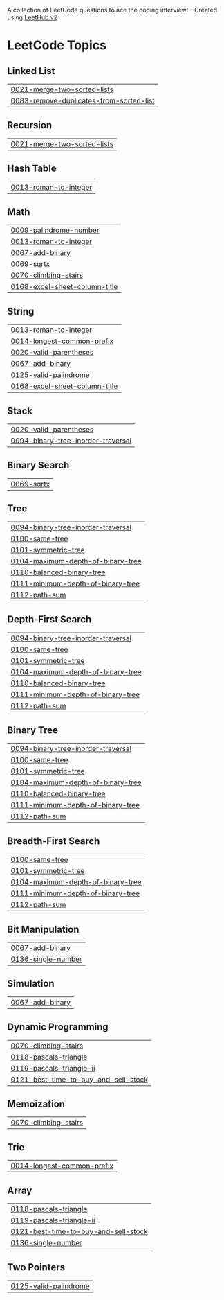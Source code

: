 A collection of LeetCode questions to ace the coding interview! - Created using [LeetHub v2](https://github.com/arunbhardwaj/LeetHub-2.0)
<!---LeetCode Topics Start-->
# LeetCode Topics
## Linked List
|  |
| ------- |
| [0021-merge-two-sorted-lists](https://github.com/jhalakbhandari/Leetcode_sol/tree/master/0021-merge-two-sorted-lists) |
| [0083-remove-duplicates-from-sorted-list](https://github.com/jhalakbhandari/Leetcode_sol/tree/master/0083-remove-duplicates-from-sorted-list) |
## Recursion
|  |
| ------- |
| [0021-merge-two-sorted-lists](https://github.com/jhalakbhandari/Leetcode_sol/tree/master/0021-merge-two-sorted-lists) |
## Hash Table
|  |
| ------- |
| [0013-roman-to-integer](https://github.com/jhalakbhandari/Leetcode_sol/tree/master/0013-roman-to-integer) |
## Math
|  |
| ------- |
| [0009-palindrome-number](https://github.com/jhalakbhandari/Leetcode_sol/tree/master/0009-palindrome-number) |
| [0013-roman-to-integer](https://github.com/jhalakbhandari/Leetcode_sol/tree/master/0013-roman-to-integer) |
| [0067-add-binary](https://github.com/jhalakbhandari/Leetcode_sol/tree/master/0067-add-binary) |
| [0069-sqrtx](https://github.com/jhalakbhandari/Leetcode_sol/tree/master/0069-sqrtx) |
| [0070-climbing-stairs](https://github.com/jhalakbhandari/Leetcode_sol/tree/master/0070-climbing-stairs) |
| [0168-excel-sheet-column-title](https://github.com/jhalakbhandari/Leetcode_sol/tree/master/0168-excel-sheet-column-title) |
## String
|  |
| ------- |
| [0013-roman-to-integer](https://github.com/jhalakbhandari/Leetcode_sol/tree/master/0013-roman-to-integer) |
| [0014-longest-common-prefix](https://github.com/jhalakbhandari/Leetcode_sol/tree/master/0014-longest-common-prefix) |
| [0020-valid-parentheses](https://github.com/jhalakbhandari/Leetcode_sol/tree/master/0020-valid-parentheses) |
| [0067-add-binary](https://github.com/jhalakbhandari/Leetcode_sol/tree/master/0067-add-binary) |
| [0125-valid-palindrome](https://github.com/jhalakbhandari/Leetcode_sol/tree/master/0125-valid-palindrome) |
| [0168-excel-sheet-column-title](https://github.com/jhalakbhandari/Leetcode_sol/tree/master/0168-excel-sheet-column-title) |
## Stack
|  |
| ------- |
| [0020-valid-parentheses](https://github.com/jhalakbhandari/Leetcode_sol/tree/master/0020-valid-parentheses) |
| [0094-binary-tree-inorder-traversal](https://github.com/jhalakbhandari/Leetcode_sol/tree/master/0094-binary-tree-inorder-traversal) |
## Binary Search
|  |
| ------- |
| [0069-sqrtx](https://github.com/jhalakbhandari/Leetcode_sol/tree/master/0069-sqrtx) |
## Tree
|  |
| ------- |
| [0094-binary-tree-inorder-traversal](https://github.com/jhalakbhandari/Leetcode_sol/tree/master/0094-binary-tree-inorder-traversal) |
| [0100-same-tree](https://github.com/jhalakbhandari/Leetcode_sol/tree/master/0100-same-tree) |
| [0101-symmetric-tree](https://github.com/jhalakbhandari/Leetcode_sol/tree/master/0101-symmetric-tree) |
| [0104-maximum-depth-of-binary-tree](https://github.com/jhalakbhandari/Leetcode_sol/tree/master/0104-maximum-depth-of-binary-tree) |
| [0110-balanced-binary-tree](https://github.com/jhalakbhandari/Leetcode_sol/tree/master/0110-balanced-binary-tree) |
| [0111-minimum-depth-of-binary-tree](https://github.com/jhalakbhandari/Leetcode_sol/tree/master/0111-minimum-depth-of-binary-tree) |
| [0112-path-sum](https://github.com/jhalakbhandari/Leetcode_sol/tree/master/0112-path-sum) |
## Depth-First Search
|  |
| ------- |
| [0094-binary-tree-inorder-traversal](https://github.com/jhalakbhandari/Leetcode_sol/tree/master/0094-binary-tree-inorder-traversal) |
| [0100-same-tree](https://github.com/jhalakbhandari/Leetcode_sol/tree/master/0100-same-tree) |
| [0101-symmetric-tree](https://github.com/jhalakbhandari/Leetcode_sol/tree/master/0101-symmetric-tree) |
| [0104-maximum-depth-of-binary-tree](https://github.com/jhalakbhandari/Leetcode_sol/tree/master/0104-maximum-depth-of-binary-tree) |
| [0110-balanced-binary-tree](https://github.com/jhalakbhandari/Leetcode_sol/tree/master/0110-balanced-binary-tree) |
| [0111-minimum-depth-of-binary-tree](https://github.com/jhalakbhandari/Leetcode_sol/tree/master/0111-minimum-depth-of-binary-tree) |
| [0112-path-sum](https://github.com/jhalakbhandari/Leetcode_sol/tree/master/0112-path-sum) |
## Binary Tree
|  |
| ------- |
| [0094-binary-tree-inorder-traversal](https://github.com/jhalakbhandari/Leetcode_sol/tree/master/0094-binary-tree-inorder-traversal) |
| [0100-same-tree](https://github.com/jhalakbhandari/Leetcode_sol/tree/master/0100-same-tree) |
| [0101-symmetric-tree](https://github.com/jhalakbhandari/Leetcode_sol/tree/master/0101-symmetric-tree) |
| [0104-maximum-depth-of-binary-tree](https://github.com/jhalakbhandari/Leetcode_sol/tree/master/0104-maximum-depth-of-binary-tree) |
| [0110-balanced-binary-tree](https://github.com/jhalakbhandari/Leetcode_sol/tree/master/0110-balanced-binary-tree) |
| [0111-minimum-depth-of-binary-tree](https://github.com/jhalakbhandari/Leetcode_sol/tree/master/0111-minimum-depth-of-binary-tree) |
| [0112-path-sum](https://github.com/jhalakbhandari/Leetcode_sol/tree/master/0112-path-sum) |
## Breadth-First Search
|  |
| ------- |
| [0100-same-tree](https://github.com/jhalakbhandari/Leetcode_sol/tree/master/0100-same-tree) |
| [0101-symmetric-tree](https://github.com/jhalakbhandari/Leetcode_sol/tree/master/0101-symmetric-tree) |
| [0104-maximum-depth-of-binary-tree](https://github.com/jhalakbhandari/Leetcode_sol/tree/master/0104-maximum-depth-of-binary-tree) |
| [0111-minimum-depth-of-binary-tree](https://github.com/jhalakbhandari/Leetcode_sol/tree/master/0111-minimum-depth-of-binary-tree) |
| [0112-path-sum](https://github.com/jhalakbhandari/Leetcode_sol/tree/master/0112-path-sum) |
## Bit Manipulation
|  |
| ------- |
| [0067-add-binary](https://github.com/jhalakbhandari/Leetcode_sol/tree/master/0067-add-binary) |
| [0136-single-number](https://github.com/jhalakbhandari/Leetcode_sol/tree/master/0136-single-number) |
## Simulation
|  |
| ------- |
| [0067-add-binary](https://github.com/jhalakbhandari/Leetcode_sol/tree/master/0067-add-binary) |
## Dynamic Programming
|  |
| ------- |
| [0070-climbing-stairs](https://github.com/jhalakbhandari/Leetcode_sol/tree/master/0070-climbing-stairs) |
| [0118-pascals-triangle](https://github.com/jhalakbhandari/Leetcode_sol/tree/master/0118-pascals-triangle) |
| [0119-pascals-triangle-ii](https://github.com/jhalakbhandari/Leetcode_sol/tree/master/0119-pascals-triangle-ii) |
| [0121-best-time-to-buy-and-sell-stock](https://github.com/jhalakbhandari/Leetcode_sol/tree/master/0121-best-time-to-buy-and-sell-stock) |
## Memoization
|  |
| ------- |
| [0070-climbing-stairs](https://github.com/jhalakbhandari/Leetcode_sol/tree/master/0070-climbing-stairs) |
## Trie
|  |
| ------- |
| [0014-longest-common-prefix](https://github.com/jhalakbhandari/Leetcode_sol/tree/master/0014-longest-common-prefix) |
## Array
|  |
| ------- |
| [0118-pascals-triangle](https://github.com/jhalakbhandari/Leetcode_sol/tree/master/0118-pascals-triangle) |
| [0119-pascals-triangle-ii](https://github.com/jhalakbhandari/Leetcode_sol/tree/master/0119-pascals-triangle-ii) |
| [0121-best-time-to-buy-and-sell-stock](https://github.com/jhalakbhandari/Leetcode_sol/tree/master/0121-best-time-to-buy-and-sell-stock) |
| [0136-single-number](https://github.com/jhalakbhandari/Leetcode_sol/tree/master/0136-single-number) |
## Two Pointers
|  |
| ------- |
| [0125-valid-palindrome](https://github.com/jhalakbhandari/Leetcode_sol/tree/master/0125-valid-palindrome) |
<!---LeetCode Topics End-->